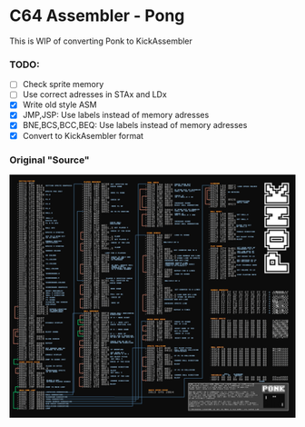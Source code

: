 # C64 Assembler - Pong

This is WIP of converting Ponk to KickAssembler

### TODO:

- [ ] Check sprite memory
- [ ] Use correct adresses in STAx and LDx
- [x] Write old style ASM
- [x] JMP,JSP: Use labels instead of memory adresses
- [x] BNE,BCS,BCC,BEQ: Use labels instead of memory adresses
- [x] Convert to KickAsembler format

### Original "Source"

![PONK](ponk.png)
